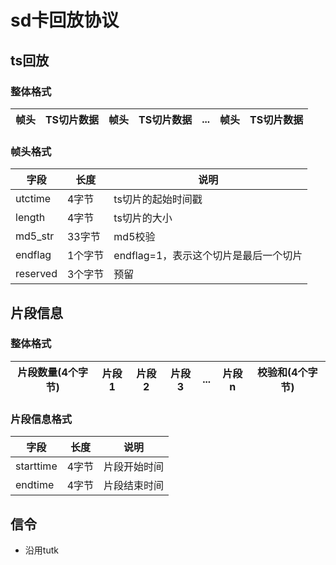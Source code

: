 
# sd卡回放协议
## ts回放
### 整体格式
| 帧头 | TS切片数据 | 帧头 | TS切片数据 | ... | 帧头 | TS切片数据|
|---|---|---|---|---|---|---|

### 帧头格式
| 字段 | 长度 | 说明 |
|---|---|---|
|utctime|4字节|ts切片的起始时间戳
|length|4字节|ts切片的大小
|md5_str|33字节|md5校验
|endflag|1个字节|endflag=1，表示这个切片是最后一个切片
|reserved|3个字节|预留

## 片段信息
### 整体格式
| 片段数量(4个字节)| 片段1 | 片段2 | 片段3 | ... | 片段n | 校验和(4个字节)
|---|---|---|---|---|---|---|

### 片段信息格式
| 字段 | 长度 | 说明
|---|---|---|
| starttime | 4字节 | 片段开始时间
| endtime | 4字节 | 片段结束时间


## 信令
- 沿用tutk
